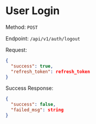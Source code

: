 # User Login

Method: `POST`

Endpoint: `/api/v1/auth/logout`

Request:

```json
{
  "success": true,
  "refresh_token": refresh_token
}
```

Success Response:

```json
{
  "success": false,
  "failed_msg": string
}
```
